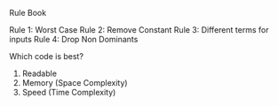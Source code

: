 Rule Book

Rule 1: Worst Case
Rule 2: Remove Constant
Rule 3: Different terms for inputs
Rule 4: Drop Non Dominants

Which code is best?

1. Readable
2. Memory (Space Complexity)
3. Speed (Time Complexity)
